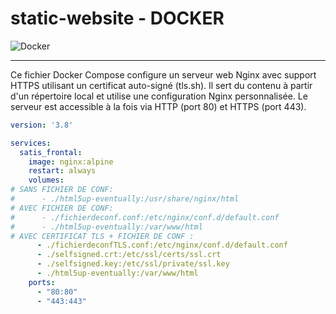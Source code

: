 # static-website - DOCKER

![Docker](https://img.shields.io/badge/Docker-2CA5E0?style=for-the-badge&logo=docker&logoColor=white)

---

Ce fichier Docker Compose configure un serveur web Nginx avec support HTTPS utilisant un certificat auto-signé (tls.sh). Il sert du contenu à partir d'un répertoire local et utilise une configuration Nginx personnalisée. Le serveur est accessible à la fois via HTTP (port 80) et HTTPS (port 443).

```yaml
version: '3.8'

services:
  satis_frontal:
    image: nginx:alpine
    restart: always
    volumes:
# SANS FICHIER DE CONF:
#      - ./html5up-eventually:/usr/share/nginx/html
# AVEC FICHIER DE CONF:    
#      - ./fichierdeconf.conf:/etc/nginx/conf.d/default.conf
#      - ./html5up-eventually:/var/www/html
# AVEC CERTIFICAT TLS + FICHIER DE CONF :
      - ./fichierdeconfTLS.conf:/etc/nginx/conf.d/default.conf
      - ./selfsigned.crt:/etc/ssl/certs/ssl.crt
      - ./selfsigned.key:/etc/ssl/private/ssl.key
      - ./html5up-eventually:/var/www/html
    ports:
      - "80:80"
      - "443:443"


```
